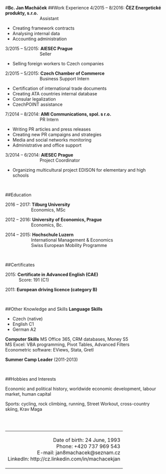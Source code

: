 #<strong>Bc. Jan Mach&aacute;ček</strong>
##Work Experience
4/2015 &ndash; 8/2016: <strong>ČEZ Energetick&eacute; produkty, s.r.o.</strong><br />
&nbsp; &nbsp; &nbsp; &nbsp; &nbsp; &nbsp; &nbsp; &nbsp; &nbsp; &nbsp; &nbsp; &nbsp; &nbsp; &nbsp; Assistant
<ul>
<li>Creating framework contracts</li>
<li>Analysing internal data</li>
<li>Accounting administration</li>
</ul>
3/2015 &ndash; 5/2015: <strong>AIESEC Prague</strong><br />
&nbsp; &nbsp; &nbsp; &nbsp; &nbsp; &nbsp; &nbsp; &nbsp; &nbsp; &nbsp; &nbsp; &nbsp; &nbsp; &nbsp; Seller
<ul>
<li>Selling foreign workers to Czech companies</li>
</ul>
2/2015 &ndash; 5/2015: <strong>Czech Chamber of Commerce</strong><br />
&nbsp; &nbsp; &nbsp; &nbsp; &nbsp; &nbsp; &nbsp; &nbsp; &nbsp; &nbsp; &nbsp; &nbsp; &nbsp; &nbsp; Business Support Intern
<ul>
<li>Certification of international trade documents</li>
<li>Creating ATA countries internal database</li>
<li>Consular legalization</li>
<li>CzechPOINT assistance</li>
</ul>
7/2014 &ndash; 8/2014: <strong>AMI Communications, spol. s r.o.</strong><br />
&nbsp; &nbsp; &nbsp; &nbsp; &nbsp; &nbsp; &nbsp; &nbsp; &nbsp; &nbsp; &nbsp; &nbsp; &nbsp; &nbsp; PR Intern
<ul>
<li>Writing PR articles and press releases</li>
<li>Creating new PR campaigns and strategies</li>
<li>Media and social networks monitoring</li>
<li>Administrative and office support</li>
</ul>
3/2014 &ndash; 6/2014: <strong>AIESEC Prague</strong><br />
&nbsp; &nbsp; &nbsp; &nbsp; &nbsp; &nbsp; &nbsp; &nbsp; &nbsp; &nbsp; &nbsp; &nbsp; &nbsp; &nbsp; Project Coordinator
<ul>
<li>Organizing multicultural project EDISON for elementary and high schools</li>
</ul>
<p>&nbsp;</p>
##Education
<p>2016 &ndash; 2017: <strong>Tilburg University</strong><br />
&nbsp; &nbsp; &nbsp; &nbsp; &nbsp; &nbsp; &nbsp; &nbsp; &nbsp; &nbsp; &nbsp;Economics, MSc</p>
<p>2012 &ndash; 2016: <strong>University of Economics, Prague</strong><br />
&nbsp; &nbsp; &nbsp; &nbsp; &nbsp; &nbsp; &nbsp; &nbsp; &nbsp; &nbsp; &nbsp;Economics, Bc.</p>
<p>2014 &ndash; 2015: <strong>Hochschule Luzern</strong><br />
&nbsp; &nbsp; &nbsp; &nbsp; &nbsp; &nbsp; &nbsp; &nbsp; &nbsp; &nbsp; &nbsp;International Management &amp; Economics<br />
&nbsp; &nbsp; &nbsp; &nbsp; &nbsp; &nbsp; &nbsp; &nbsp; &nbsp; &nbsp; &nbsp;Swiss European Mobility Programme</p>
<p>&nbsp;</p>
##Certificates
<p>2015: <strong>Certificate in Advanced English&nbsp;(CAE)</strong><br />
&nbsp; &nbsp; &nbsp; &nbsp; &nbsp; &nbsp;Score: 191 (C1)</p>
<p>2011: <strong>European driving licence (category B)</strong></p>
<p>&nbsp;</p>
##Other Knowledge and Skills
<strong>Language Skills</strong>
<ul>
<li>Czech (native)</li>
<li>English C1</li>
<li>German A2</li>
</ul>
<strong>Computer Skills</strong>
MS Office 365, CRM databases, Money S5<br />
MS Excel: VBA programming, Pivot Tables, Advanced Filters<br />
Econometric software: EViews, Stata, Gretl
<p><strong>Summer Camp Leader</strong> (2011-2013)</p>
<p>&nbsp;</p>
##Hobbies and Interests
<p>Economic and political history, worldwide economic development, labour market, human capital</p>
<p>Sports: cycling, rock climbing, running, Street Workout, cross-country skiing, Krav Maga</p>
<p>&nbsp;</p>
<table align="right" cellpadding="0" cellspacing="0" hspace="0" vspace="0">
	<tbody>
		<tr>
			<td align="right">
				<p style="text-align: right;">Date of birth: 24 June, 1993<br />
				Phone: +420&nbsp;737&nbsp;969&nbsp;543<br />
				E-mail: jan8machacek@seznam.cz<br />
				LinkedIn: http://cz.linkedin.com/in/machacekjan</p>
			</td>
		</tr>
	</tbody>
</table>
<div style="clear:both;"></div>
